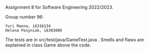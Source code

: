 Assignment 8 for Software Engineering 2022/2023.

Group number 96: 

    Yuri Manna, i6316134 
    Helena Posyniak, i6303009

The tests are in src/test/java/GameTest.java .
Smells and flaws are explained in class Game above the code.

